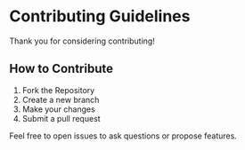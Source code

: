 # Contributing Guidelines

Thank you for considering contributing!

## How to Contribute

1. Fork the Repository
2. Create a new branch
3. Make your changes
4. Submit a pull request

Feel free to open issues to ask questions or propose features.